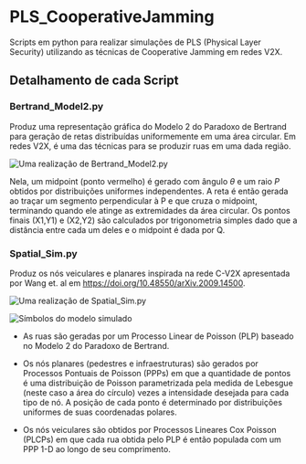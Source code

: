 # PLS_CooperativeJamming 

Scripts em python para realizar simulações de PLS (Physical Layer Security) utilizando as técnicas de Cooperative Jamming em redes V2X.

## Detalhamento de cada Script

### Bertrand_Model2.py

Produz uma representação gráfica do Modelo 2 do Paradoxo de Bertrand para geração de retas distribuídas uniformemente em uma área circular. Em redes V2X, é uma das técnicas para se produzir ruas em uma dada região.

![Uma realização de Bertrand_Model2.py](https://user-images.githubusercontent.com/64433982/156959802-e9ad59b5-8cc7-4ad9-9eca-cd33db863e86.png)

Nela, um midpoint (ponto vermelho) é gerado com ângulo $\theta$ e um raio $P$ obtidos por distribuições uniformes independentes. A reta é então gerada ao traçar um segmento perpendicular à P e que cruza o midpoint, terminando quando ele atinge as extremidades da área circular. Os pontos finais (X1,Y1) e (X2,Y2) são calculados por trigonometria simples dado que a distância entre cada um deles e o midpoint é dada por Q.   

### Spatial_Sim.py

Produz os nós veiculares e planares inspirada na rede C-V2X apresentada por Wang et. al em https://doi.org/10.48550/arXiv.2009.14500. 

![Uma realização de Spatial_Sim.py](https://user-images.githubusercontent.com/64433982/156959919-e9ec95fc-763e-4a57-8383-7b7ef9d1ae97.png)

![Símbolos do modelo simulado](https://user-images.githubusercontent.com/64433982/156960143-24c94a4f-4cc4-4927-a0e7-cba612d0a79d.png)

* As ruas são geradas por um Processo Linear de Poisson (PLP) baseado no Modelo 2 do Paradoxo de Bertrand.

* Os nós planares (pedestres e infraestruturas) são gerados por Processos Pontuais de Poisson (PPPs) em que a quantidade de pontos é uma distribuição de Poisson parametrizada pela medida de Lebesgue (neste caso a área do círculo) vezes a intensidade desejada para cada tipo de nó. A posição de cada ponto é determinado por distribuições uniformes de suas coordenadas polares.

* Os nós veiculares são obtidos por Processos Lineares Cox Poisson (PLCPs) em que cada rua obtida pelo PLP é então populada com um PPP 1-D ao longo de seu comprimento. 
